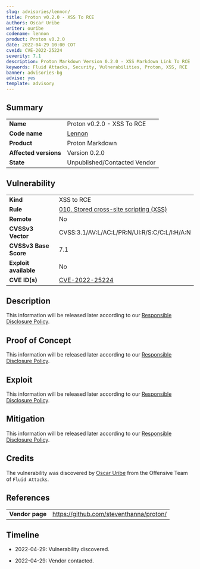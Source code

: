 ```yaml
---
slug: advisories/lennon/
title: Proton v0.2.0 - XSS To RCE
authors: Oscar Uribe
writer: ouribe
codename: lennon
product: Proton v0.2.0
date: 2022-04-29 10:00 COT
cveid: CVE-2022-25224
severity: 7.1
description: Proton Markdown Version 0.2.0 - XSS Markdown Link To RCE
keywords: Fluid Attacks, Security, Vulnerabilities, Proton, XSS, RCE
banner: advisories-bg
advise: yes
template: advisory
---
```


## Summary

|                         |                                                            |
|-------------------------|------------------------------------------------------------|
| **Name**                | Proton v0.2.0 - XSS To RCE                                 |
| **Code name**           | [Lennon](https://en.wikipedia.org/wiki/John_Lennon)        |
| **Product**             | Proton Markdown                                            |
| **Affected versions**   | Version 0.2.0                                              |
| **State**               | Unpublished/Contacted Vendor                               |

## Vulnerability

|                       |                                                                                    |
|-----------------------|------------------------------------------------------------------------------------|
| **Kind**              | XSS to RCE                                                                         |
| **Rule**              | [010. Stored cross-site scripting (XSS)](https://docs.fluidattacks.com/criteria/vulnerabilities/010)   |
| **Remote**            | No                                                                                |
| **CVSSv3 Vector**     | CVSS:3.1/AV:L/AC:L/PR:N/UI:R/S:C/C:L/I:H/A:N                                       |
| **CVSSv3 Base Score** | 7.1                                                                                |
| **Exploit available** | No                                                                                 |
| **CVE ID(s)**         | [CVE-2022-25224](https://cve.mitre.org/cgi-bin/cvename.cgi?name=CVE-2022-25224)                                                    |

## Description

This information will be released later according to our
[Responsible Disclosure Policy](../policy/).

## Proof of Concept

This information will be released later according to our
[Responsible Disclosure Policy](../policy/).

## Exploit

This information will be released later according to our
[Responsible Disclosure Policy](../policy/).

## Mitigation

This information will be released later according to our
[Responsible Disclosure Policy](../policy/).

## Credits

The vulnerability was discovered by [Oscar
Uribe](https://co.linkedin.com/in/oscar-uribe-londo%C3%B1o-0b6534155) from the Offensive
Team of  `Fluid Attacks`.

## References

|                     |                                                                     |
|---------------------|---------------------------------------------------------------------|
| **Vendor page**     | <https://github.com/steventhanna/proton/>                           |

## Timeline

- 2022-04-29: Vulnerability discovered.

- 2022-04-29: Vendor contacted.